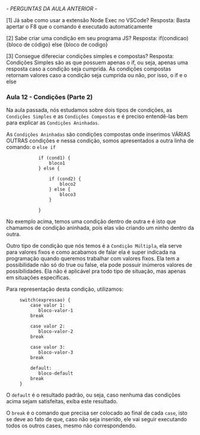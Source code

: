 *- PERGUNTAS DA AULA ANTERIOR -*

[1] Já sabe como usar a extensão Node Exec no VSCode?
	Resposta: Basta apertar o F8 que o comando é executado automaticamente

[2] Sabe criar uma condição em seu programa JS?
	Resposta: if(condicao) {bloco de código} else {bloco de codigo}

[3] Consegue difereciar condições simples e compostas?
	Resposta: Condições Simples são as que possuem apenas o if, ou seja, apenas uma resposta caso a condição seja cumprida. As condições compostas retornam valores caso a condição seja cumprida ou não, por isso, o if e o else

### Aula 12 - Condições (Parte 2)

Na aula passada, nós estudamos sobre dois tipos de condições, as `Condições Simples` e as `Condições Compostas` e é preciso entendê-las bem para explicar as `Condições Aninhadas`.

As `Condições Aninhadas` são condições compostas onde inserimos VÁRIAS OUTRAS condições e nessa condição, somos apresentados a outra linha de comando: o `else if`

				if (cond1) {
					bloco1
				} else {

					if (cond2) {
						bloco2
					} else {
						bloco3
					}

				}

No exemplo acima, temos uma condição dentro de outra e é isto que chamamos de condição aninhada, pois elas vão criando um ninho dentro da outra. 


Outro tipo de condição que nós temos é a `Condição Múltipla`, ela serve para valores fixos e como acabamos de falar ela é super indicada na programação quando queremos trabalhar com valores fixos. Ela tem a possibilidade não só do true ou false, ela pode possuir inúmeros valores de possibilidades. Ela não é aplicável pra todo tipo de situação, mas apenas em situações específicas. 

Para representação desta condição, utilizamos:
		
		 switch(expressao) {
			 case valor 1: 
				bloco-valor-1
			 break

			 case valor 2:
				bloco-valor-2
			 break

			 case valor 3:
				bloco-valor-3
			 break

			 default:
			 	bloco-default
			 break
		 }

O `default` é o resultado padrão, ou seja, caso nenhuma das condições acima sejam satisfeitas, exiba este resultado.

O `break` é o comando que precisa ser colocado ao final de cada `case`, isto se deve ao fato de que, caso não seja inserido, ele vai seguir executando todos os outros cases, mesmo não correspondendo.
